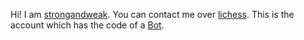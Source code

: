 Hi! I am [strongandweak](https://github.com/strongandweak/). You can contact me over [lichess](https://lichess.org/inbox/Biggest_Brightest). This is the account which has the code of a [Bot](https://lichess.org/@/TheUninventedRobot). 
